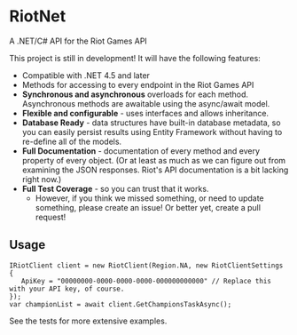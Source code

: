 # RiotNet

A .NET/C# API for the Riot Games API

This project is still in development! It will have the following features:
- Compatible with .NET 4.5 and later
- Methods for accessing to every endpoint in the Riot Games API
- **Synchronous and asynchronous** overloads for each method. Asynchronous methods are awaitable using the async/await model.
- **Flexible and configurable** - uses interfaces and allows inheritance.
- **Database Ready** - data structures have built-in database metadata, so you can easily persist results using Entity Framework without having to re-define all of the models.
- **Full Documentation** - documentation of every method and every property of every object. (Or at least as much as we can figure out from examining the JSON responses. Riot's API documentation is a bit lacking right now.)
- **Full Test Coverage** - so you can trust that it works.
  - However, if you think we missed something, or need to update something, please create an issue! Or better yet, create a pull request!

## Usage

```
IRiotClient client = new RiotClient(Region.NA, new RiotClientSettings
{
   ApiKey = "00000000-0000-0000-0000-000000000000" // Replace this with your API key, of course.
});
var championList = await client.GetChampionsTaskAsync();
```

See the tests for more extensive examples.